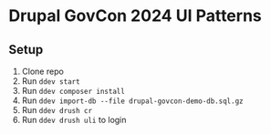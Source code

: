 # Drupal GovCon 2024 UI Patterns

## Setup <a name="setup"></a>

1. Clone repo
2. Run `ddev start`
3. Run `ddev composer install`
4. Run `ddev import-db --file drupal-govcon-demo-db.sql.gz`
5. Run `ddev drush cr`
6. Run `ddev drush uli` to login

